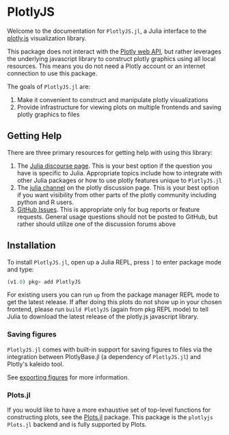 # PlotlyJS

Welcome to the documentation for `PlotlyJS.jl`, a Julia interface to the
[plotly.js](https://plotly.com/javascript/) visualization library.

This package does not interact with the [Plotly web
API](https://api.plot.ly/v2/), but rather leverages the underlying javascript
library to construct plotly graphics using all local resources. This means you
do not need a Plotly account or an internet connection to use this package.

The goals of `PlotlyJS.jl` are:

1. Make it convenient to construct and manipulate plotly visualizations
2. Provide infrastructure for viewing plots on multiple frontends and saving
plotly graphics to files

## Getting Help

There are three primary resources for getting help with using this library:

1. The [Julia discourse page](https://discourse.julialang.org/). This is your best option if the question you have is specific to Julia. Appropriate topics include how to integrate with other Julia packages or how to use plotly features unique to `PlotlyJS.jl`
2. The [julia channel](https://community.plotly.com/c/plotly-r-matlab-julia-net/julia/23) on the plotly discussion page. This is your best option if you want visibility from other parts of the plotly community including python and R users.
3. [GitHub Issues](https://github.com/JuliaPlots/PlotlyJS.jl/issues). This is appropriate only for bug reports or feature requests. General usage questions should not be posted to GitHub, but rather should utilize one of the discussion forums above

## Installation

To install `PlotlyJS.jl`, open up a Julia REPL, press `]` to enter package mode and type:

```julia
(v1.0) pkg> add PlotlyJS
```

For existing users you can run `up` from the package manager REPL mode to get
the latest release. If after doing this plots do not show up in your chosen
frontend, please run `build PlotlyJS` (again from pkg REPL mode) to tell Julia
to download the latest release of the plotly.js javascript library.

### Saving figures

`PlotlyJS.jl` comes with built-in support for saving figures to files via the
integration between PlotlyBase.jl (a dependency of `PlotlyJS.jl`) and Plotly's
kaleido tool.

See [exporting figures](https://juliaplots.org/PlotlyJS.jl/stable/manipulating_plots/#Saving-figures)
for more information.

### Plots.jl

If you would like to have a more exhaustive set of top-level functions for
constructing plots, see the [Plots.jl](https://docs.juliaplots.org/latest/)
package. This package is the `plotlyjs` `Plots.jl` backend and is fully supported
by Plots.
